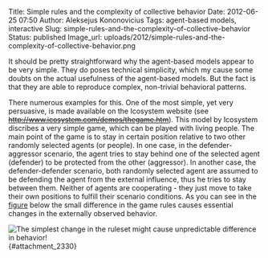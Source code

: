 Title: Simple rules and the complexity of collective behavior
Date: 2012-06-25 07:50
Author: Aleksejus Kononovicius
Tags: agent-based models, interactive
Slug: simple-rules-and-the-complexity-of-collective-behavior
Status: published
Image_url: uploads/2012/simple-rules-and-the-complexity-of-collective-behavior.png

It
should be pretty straightforward why the agent-based models appear to be
very simple. They do poses technical simplicity, which my cause some
doubts on the actual usefulness of the agent-based models. But the fact
is that they are able to reproduce complex, non-trivial behavioral
patterns.<!--more-->

There numerous examples for this. One of the most simple, yet very
persuasive, is made available on the Icosystem website (see
<del>http://www.icosystem.com/demos/thegame.htm</del>). This model by Icosystem
discribes a very simple game, which can be played with living people.
The main point of the game is to stay in certain position relative to
two other randomly selected agents (or people). In one case, in the
defender-aggressor scenario, the agent tries to stay behind one of the
selected agent (defender) to be protected from the other (aggressor). In
another case, the defender-defender scenario, both randomly selected
agent are assumed to be defending the agent from the external influence,
thus he tries to stay between them. Neither of agents are cooperating -
they just move to take their own positions to fulfill their scenario
conditions. As you can see in the [figure](#attachment_2330) below the small
difference in the game rules causes essential changes in the externally
observed behavior.

![The simplest change in the ruleset might cause unpredictable difference in
behavior!]({static}/uploads/2012/simple-rules-and-the-complexity-of-collective-behavior.png){#attachment_2330} 
